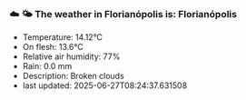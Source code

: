 ### ☁️ 🌤️  The weather in Florianópolis is: Florianópolis

- Temperature: 14.12°C
- On flesh: 13.6°C
- Relative air humidity: 77%
- Rain: 0.0 mm
- Description: Broken clouds
- last updated: 2025-06-27T08:24:37.631508

